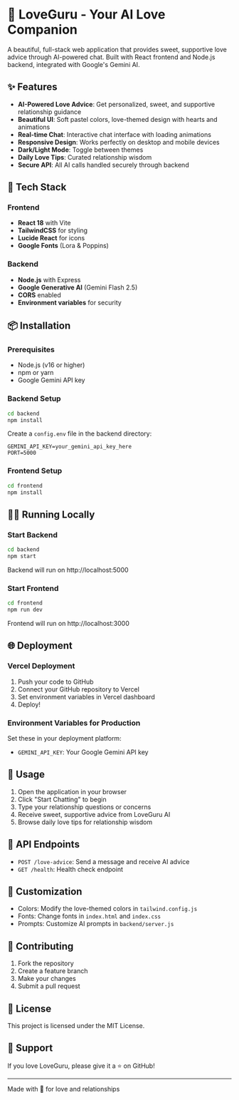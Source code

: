 # 💖 LoveGuru - Your AI Love Companion

A beautiful, full-stack web application that provides sweet, supportive love advice through AI-powered chat. Built with React frontend and Node.js backend, integrated with Google's Gemini AI.

## ✨ Features

- **AI-Powered Love Advice**: Get personalized, sweet, and supportive relationship guidance
- **Beautiful UI**: Soft pastel colors, love-themed design with hearts and animations
- **Real-time Chat**: Interactive chat interface with loading animations
- **Responsive Design**: Works perfectly on desktop and mobile devices
- **Dark/Light Mode**: Toggle between themes
- **Daily Love Tips**: Curated relationship wisdom
- **Secure API**: All AI calls handled securely through backend

## 🚀 Tech Stack

### Frontend
- **React 18** with Vite
- **TailwindCSS** for styling
- **Lucide React** for icons
- **Google Fonts** (Lora & Poppins)

### Backend
- **Node.js** with Express
- **Google Generative AI** (Gemini Flash 2.5)
- **CORS** enabled
- **Environment variables** for security

## 📦 Installation

### Prerequisites
- Node.js (v16 or higher)
- npm or yarn
- Google Gemini API key

### Backend Setup
```bash
cd backend
npm install
```

Create a `config.env` file in the backend directory:
```env
GEMINI_API_KEY=your_gemini_api_key_here
PORT=5000
```

### Frontend Setup
```bash
cd frontend
npm install
```

## 🏃‍♂️ Running Locally

### Start Backend
```bash
cd backend
npm start
```
Backend will run on http://localhost:5000

### Start Frontend
```bash
cd frontend
npm run dev
```
Frontend will run on http://localhost:3000

## 🌐 Deployment

### Vercel Deployment
1. Push your code to GitHub
2. Connect your GitHub repository to Vercel
3. Set environment variables in Vercel dashboard
4. Deploy!

### Environment Variables for Production
Set these in your deployment platform:
- `GEMINI_API_KEY`: Your Google Gemini API key

## 📱 Usage

1. Open the application in your browser
2. Click "Start Chatting" to begin
3. Type your relationship questions or concerns
4. Receive sweet, supportive advice from LoveGuru AI
5. Browse daily love tips for relationship wisdom

## 🔧 API Endpoints

- `POST /love-advice`: Send a message and receive AI advice
- `GET /health`: Health check endpoint

## 🎨 Customization

- Colors: Modify the love-themed colors in `tailwind.config.js`
- Fonts: Change fonts in `index.html` and `index.css`
- Prompts: Customize AI prompts in `backend/server.js`

## 🤝 Contributing

1. Fork the repository
2. Create a feature branch
3. Make your changes
4. Submit a pull request

## 📄 License

This project is licensed under the MIT License.

## 💝 Support

If you love LoveGuru, please give it a ⭐ on GitHub!

---

Made with 💖 for love and relationships 
